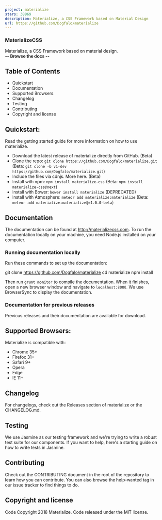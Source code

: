 ```yaml
---
project: materialize
stars: 38869
description: Materialize, a CSS Framework based on Material Design
url: https://github.com/Dogfalo/materialize
---
```


### MaterializeCSS

Materialize, a CSS Framework based on material design.  
**\-- Browse the docs --**  
  

Table of Contents
-----------------

-   Quickstart
-   Documentation
-   Supported Browsers
-   Changelog
-   Testing
-   Contributing
-   Copyright and license

Quickstart:
-----------

Read the getting started guide for more information on how to use materialize.

-   Download the latest release of materialize directly from GitHub. (Beta)
-   Clone the repo: `git clone https://github.com/Dogfalo/materialize.git` (Beta: `git clone -b v1-dev https://github.com/Dogfalo/materialize.git`)
-   Include the files via cdnjs. More here. (Beta)
-   Install with npm: `npm install materialize-css` (Beta: `npm install materialize-css@next`)
-   Install with Bower: `bower install materialize` (DEPRECATED)
-   Install with Atmosphere: `meteor add materialize:materialize` (Beta: `meteor add materialize:materialize@=1.0.0-beta`)

Documentation
-------------

The documentation can be found at http://materializecss.com. To run the documentation locally on your machine, you need Node.js installed on your computer.

### Running documentation locally

Run these commands to set up the documentation:

git clone https://github.com/Dogfalo/materialize
cd materialize
npm install

Then run `grunt monitor` to compile the documentation. When it finishes, open a new browser window and navigate to `localhost:8000`. We use BrowserSync to display the documentation.

### Documentation for previous releases

Previous releases and their documentation are available for download.

Supported Browsers:
-------------------

Materialize is compatible with:

-   Chrome 35+
-   Firefox 31+
-   Safari 9+
-   Opera
-   Edge
-   IE 11+

Changelog
---------

For changelogs, check out the Releases section of materialize or the CHANGELOG.md.

Testing
-------

We use Jasmine as our testing framework and we're trying to write a robust test suite for our components. If you want to help, here's a starting guide on how to write tests in Jasmine.

Contributing
------------

Check out the CONTRIBUTING document in the root of the repository to learn how you can contribute. You can also browse the help-wanted tag in our issue tracker to find things to do.

Copyright and license
---------------------

Code Copyright 2018 Materialize. Code released under the MIT license.
